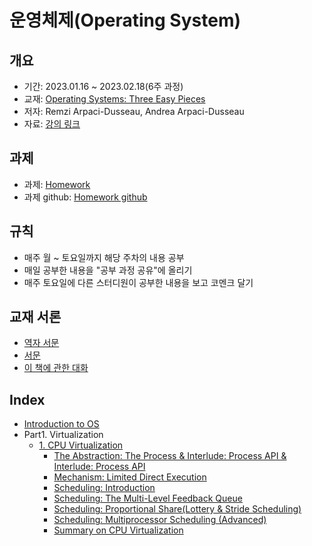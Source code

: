 # 운영체제(Operating System)

## 개요
- 기간: 2023.01.16 ~ 2023.02.18(6주 과정)
- 교재: [Operating Systems: Three Easy Pieces](https://s3.us-west-2.amazonaws.com/secure.notion-static.com/bd597fb0-9881-4080-a55c-ec98034831a2/Operating_Systems_Three_Easy_Pieces.pdf?X-Amz-Algorithm=AWS4-HMAC-SHA256&X-Amz-Content-Sha256=UNSIGNED-PAYLOAD&X-Amz-Credential=AKIAT73L2G45EIPT3X45%2F20230116%2Fus-west-2%2Fs3%2Faws4_request&X-Amz-Date=20230116T105552Z&X-Amz-Expires=86400&X-Amz-Signature=65ed8245ef1893f313661b69480a54f4f1a79e2c82a5a7771a87b2f2c5df4dfa&X-Amz-SignedHeaders=host&response-content-disposition=filename%3D%22Operating%2520Systems%2520Three%2520Easy%2520Pieces.pdf%22&x-id=GetObject)
- 저자: Remzi Arpaci-Dusseau, Andrea Arpaci-Dusseau
- 자료: [강의 링크](https://pdos.csail.mit.edu/6.828/2016/xv6.html)

## 과제
- 과제: [Homework](https://pages.cs.wisc.edu/~remzi/OSTEP/Homework/homework.html)
- 과제 github: [Homework github](https://github.com/remzi-arpacidusseau/ostep-homework/)

## 규칙
- 매주 월 ~ 토요일까지 해당 주차의 내용 공부
- 매일 공부한 내용을 "공부 과정 공유"에 올리기
- 매주 토요일에 다른 스터디원이 공부한 내용을 보고 코멘크 달기

## 교재 서론
- [역자 서문](https://pages.cs.wisc.edu/~remzi/OSTEP/Korean/00-preface-tx.pdf)
- [서문](https://pages.cs.wisc.edu/~remzi/OSTEP/Korean/00-preface.pdf)
- [이 책에 관한 대화](https://pages.cs.wisc.edu/~remzi/OSTEP/Korean/01-dialogue-threeeasy.pdf)

## Index
- [Introduction to OS](https://pages.cs.wisc.edu/~remzi/OSTEP/Korean/02-intro.pdf)
- Part1. Virtualization
  - [1. CPU Virtualization](https://pages.cs.wisc.edu/~remzi/OSTEP/Korean/03-dialogue-virtualization.pdf)
    - [The Abstraction: The Process & Interlude: Process API & Interlude: Process API](https://pages.cs.wisc.edu/~remzi/OSTEP/Korean/05-cpu-api.pdf)
    - [Mechanism: Limited Direct Execution](https://pages.cs.wisc.edu/~remzi/OSTEP/Korean/06-cpu-mechanisms.pdf)
    - [Scheduling: Introduction](https://pages.cs.wisc.edu/~remzi/OSTEP/Korean/07-cpu-sched.pdf)
    - [Scheduling: The Multi-Level Feedback Queue](https://pages.cs.wisc.edu/~remzi/OSTEP/Korean/08-cpu-sched-mlfq.pdf)
    - [Scheduling: Proportional Share(Lottery & Stride Scheduling)](https://pages.cs.wisc.edu/~remzi/OSTEP/Korean/09-cpu-sched-lottery.pdf)
    - [Scheduling: Multiprocessor Scheduling (Advanced)](https://pages.cs.wisc.edu/~remzi/OSTEP/Korean/10-cpu-sched-multi.pdf)
    - [Summary on CPU Virtualization](https://pages.cs.wisc.edu/~remzi/OSTEP/Korean/11-cpu-dialogue.pdf)
